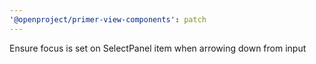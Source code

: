 ```yaml
---
'@openproject/primer-view-components': patch
---
```


Ensure focus is set on SelectPanel item when arrowing down from input
